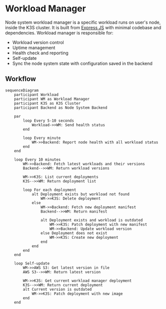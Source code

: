 # Workload Manager

Node system workload manager is a specific workload runs on user's node, inside the K3S cluster. It is built from [Express JS](https://expressjs.com/) with minimal codebase and dependencies. Workload manager is responsible for:

- Workload version control
- Uptime management
- Health check and reporting
- Self-update
- Sync the node system state with configuration saved in the backend

## Workflow

```mermaid
sequenceDiagram
    participant Workload
    participant WM as Workload Manager
    participant K3S as K3S Cluster
    participant Backend as Node System Backend

    par 
        loop Every 5-10 seconds
            Workload->>WM: Send health status
        end

        loop Every minute
            WM->>Backend: Report node health with all workload status
        end
    end

    loop Every 10 minutes
        WM->>Backend: Fetch latest workloads and their versions
        Backend-->>WM: Return workload versions

        WM->>K3S: List current deployments
        K3S-->>WM: Return deployment list

        loop For each deployment
            alt Deployment exists but workload not found
                WM->>K3S: Delete deployment
            else
                WM->>Backend: Fetch new deployment manifest
                Backend-->>WM: Return manifest

                alt Deployment exists and workload is outdated
                    WM->>K3S: Patch deployment with new manifest
                    WM->>Backend: Update workload version
                else Deployment does not exist
                    WM->>K3S: Create new deployment
                end
            end
        end
    end

    loop Self-update
        WM->>AWS S3: Get latest version in file
        AWS S3-->>WM: Return latest version
        
        WM->>K3S: Get current workload manager deployment
        K3S-->>WM: Return current deployment
        alt Current version is outdated
            WM->>K3S: Patch deployment with new image
        end
    end
```